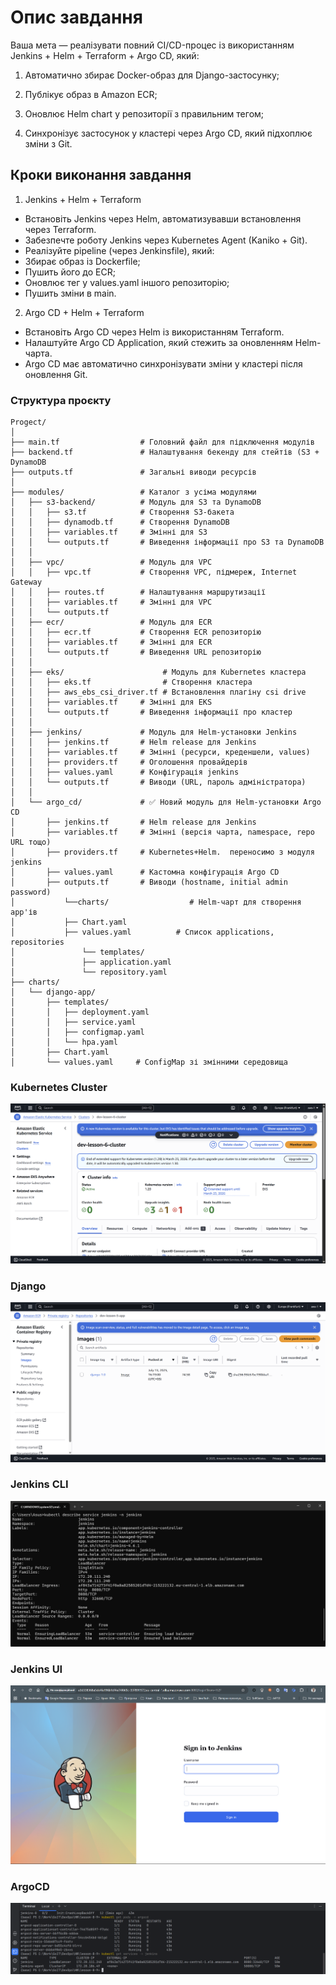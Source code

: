 # Опис завдання

Ваша мета — реалізувати повний CI/CD-процес із використанням Jenkins + Helm + Terraform + Argo CD, який:

1. Автоматично збирає Docker-образ для Django-застосунку;

2. Публікує образ в Amazon ECR;

3. Оновлює Helm chart у репозиторії з правильним тегом;

4. Синхронізує застосунок у кластері через Argo CD, який підхоплює зміни з Git.



## Кроки виконання завдання

1. Jenkins + Helm + Terraform

- Встановіть Jenkins через Helm, автоматизувавши встановлення через Terraform.
- Забезпечте роботу Jenkins через Kubernetes Agent (Kaniko + Git).
- Реалізуйте pipeline (через Jenkinsfile), який:
- Збирає образ із Dockerfile;
- Пушить його до ECR;
- Оновлює тег у values.yaml іншого репозиторію;
- Пушить зміни в main.

2. Argo CD + Helm + Terraform

- Встановіть Argo CD через Helm із використанням Terraform.
- Налаштуйте Argo CD Application, який стежить за оновленням Helm-чарта.
- Argo CD має автоматично синхронізувати зміни у кластері після оновлення Git.


### Структура проєкту
```
Progect/
│
├── main.tf                  # Головний файл для підключення модулів
├── backend.tf               # Налаштування бекенду для стейтів (S3 + DynamoDB
├── outputs.tf               # Загальні виводи ресурсів
│
├── modules/                 # Каталог з усіма модулями
│   ├── s3-backend/          # Модуль для S3 та DynamoDB
│   │   ├── s3.tf            # Створення S3-бакета
│   │   ├── dynamodb.tf      # Створення DynamoDB
│   │   ├── variables.tf     # Змінні для S3
│   │   └── outputs.tf       # Виведення інформації про S3 та DynamoDB
│   │
│   ├── vpc/                 # Модуль для VPC
│   │   ├── vpc.tf           # Створення VPC, підмереж, Internet Gateway
│   │   ├── routes.tf        # Налаштування маршрутизації
│   │   ├── variables.tf     # Змінні для VPC
│   │   └── outputs.tf  
│   ├── ecr/                 # Модуль для ECR
│   │   ├── ecr.tf           # Створення ECR репозиторію
│   │   ├── variables.tf     # Змінні для ECR
│   │   └── outputs.tf       # Виведення URL репозиторію
│   │
│   ├── eks/                      # Модуль для Kubernetes кластера
│   │   ├── eks.tf                # Створення кластера
│   │   ├── aws_ebs_csi_driver.tf # Встановлення плагіну csi drive
│   │   ├── variables.tf     # Змінні для EKS
│   │   └── outputs.tf       # Виведення інформації про кластер
│   │
│   ├── jenkins/             # Модуль для Helm-установки Jenkins
│   │   ├── jenkins.tf       # Helm release для Jenkins
│   │   ├── variables.tf     # Змінні (ресурси, креденшели, values)
│   │   ├── providers.tf     # Оголошення провайдерів
│   │   ├── values.yaml      # Конфігурація jenkins
│   │   └── outputs.tf       # Виводи (URL, пароль адміністратора)
│   │
│   └── argo_cd/             # ✅ Новий модуль для Helm-установки Argo CD
│       ├── jenkins.tf       # Helm release для Jenkins
│       ├── variables.tf     # Змінні (версія чарта, namespace, repo URL тощо)
│       ├── providers.tf     # Kubernetes+Helm.  переносимо з модуля jenkins
│       ├── values.yaml      # Кастомна конфігурація Argo CD
│       ├── outputs.tf       # Виводи (hostname, initial admin password)
│		    └──charts/                  # Helm-чарт для створення app'ів
│ 	 	    ├── Chart.yaml
│	  	    ├── values.yaml          # Список applications, repositories
│			    └── templates/
│		        ├── application.yaml
│		        └── repository.yaml
├── charts/
│   └── django-app/
│       ├── templates/
│       │   ├── deployment.yaml
│       │   ├── service.yaml
│       │   ├── configmap.yaml
│       │   └── hpa.yaml
│       ├── Chart.yaml
│       └── values.yaml     # ConfigMap зі змінними середовища
```
### Kubernetes Cluster
![](./assets/kubernetes_cluster.png)
### Django
![](./assets/django_image.png)
### Jenkins CLI
![](./assets/jenkins.png)
### Jenkins UI
![](./assets/jenkins_ui.png)
### ArgoCD
![](./assets/argocd.png)
